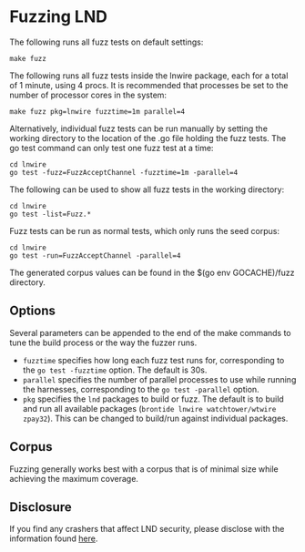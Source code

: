 # Fuzzing LND #

The following runs all fuzz tests on default settings:
```shell
make fuzz
```
The following runs all fuzz tests inside the lnwire package, each for a total of 1 minute, using 4 procs. 
It is recommended that processes be set to the number of processor cores in the system:
```shell
make fuzz pkg=lnwire fuzztime=1m parallel=4
```
Alternatively, individual fuzz tests can be run manually by setting the working directory to the location of the .go file holding the fuzz tests.
The go test command can only test one fuzz test at a time:
```shell
cd lnwire
go test -fuzz=FuzzAcceptChannel -fuzztime=1m -parallel=4
```
The following can be used to show all fuzz tests in the working directory:
```shell
cd lnwire
go test -list=Fuzz.*
```

Fuzz tests can be run as normal tests, which only runs the seed corpus:
```shell
cd lnwire
go test -run=FuzzAcceptChannel -parallel=4
```
The generated corpus values can be found in the $(go env GOCACHE)/fuzz directory.
## Options ##
Several parameters can be appended to the end of the make commands to tune the build process or the way the fuzzer runs.
- `fuzztime` specifies how long each fuzz test runs for, corresponding to the `go test -fuzztime` option. The default is 30s.
- `parallel` specifies the number of parallel processes to use while running the harnesses, corresponding to the `go test -parallel` option.
- `pkg` specifies the `lnd` packages to build or fuzz. The default is to build and run all available packages (`brontide lnwire watchtower/wtwire zpay32`). This can be changed to build/run against individual packages.

## Corpus ##
Fuzzing generally works best with a corpus that is of minimal size while achieving the maximum coverage.

## Disclosure ##
If you find any crashers that affect LND security, please disclose with the information found [here](https://github.com/lightningnetwork/lnd/#security).

